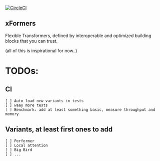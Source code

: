 [![CircleCI](https://circleci.com/gh/fairinternal/xformers.svg?style=shield)](https://app.circleci.com/pipelines/github/fairinternal/xformers/)

## xFormers
Flexible Transformers, defined by interoperable and optimized building blocks that you can trust.

(all of this is inspirational for now..)

# TODOs:
## CI

    [ ] Auto load new variants in tests
    [ ] waay more tests
    [ ] Benchmark: add at least something basic, measure throughput and memory

## Variants, at least first ones to add

    [ ] Performer
    [ ] Local attention
    [ ] Big Bird
    [ ] ...
